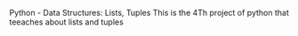 Python - Data Structures: Lists, Tuples
This is the 4Th project of python that teeaches about lists and tuples
